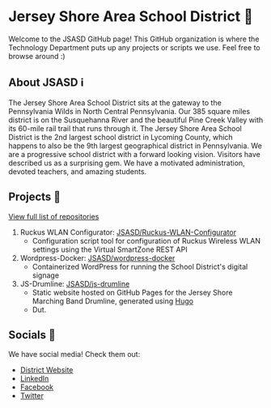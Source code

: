 # Jersey Shore Area School District 🌟
Welcome to the JSASD GitHub page! This GitHub organization is where the Technology Department puts up any projects or scripts we use. Feel free to browse around :)


## About JSASD ℹ️
The Jersey Shore Area School District sits at the gateway to the Pennsylvania Wilds in North Central Pennsylvania.  Our 385 square miles district is on the Susquehanna River and the beautiful Pine Creek Valley with its 60-mile rail trail that runs through it.  The Jersey Shore Area School District is the 2nd largest school district in Lycoming County, which happens to also be the 9th largest geographical district in Pennsylvania.  We are a progressive school district with a forward looking vision.  Visitors have described us as a surprising gem.  We have a motivated administration, devoted teachers, and amazing students.


## Projects 🚀
[View full list of repositories](https://github.com/orgs/JSASD/repositories)

1. Ruckus WLAN Configurator: [JSASD/Ruckus-WLAN-Configurator](https://github.com/JSASD/Ruckus-WLAN-Configurator)
   - Configuration script tool for configuration of Ruckus Wireless WLAN settings using the Virtual SmartZone REST API
1. Wordpress-Docker: [JSASD/wordpress-docker](https://github.com/JSASD/wordpress-docker)
   - Containerized WordPress for running the School District's digital signage
1. JS-Drumline: [JSASD/js-drumline](https://github.com/JSASD/js-drumline)
   - Static website hosted on GitHub Pages for the Jersey Shore Marching Band Drumline, generated using [Hugo](https://gohugo.io)
   - Dut.


## Socials 🐧
We have social media! Check them out:
 - [District Website](https://www.jsasd.org/)
 - [LinkedIn](https://www.linkedin.com/company/jsasd/)
 - [Facebook](https://www.facebook.com/jsasd)
 - [Twitter](https://twitter.com/JSASDSchools)
